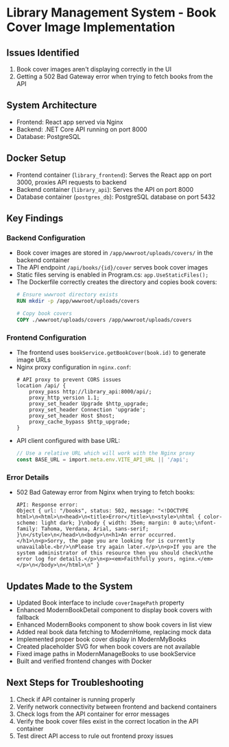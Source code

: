 # Library Management System - Book Cover Image Implementation

## Issues Identified
1. Book cover images aren't displaying correctly in the UI
2. Getting a 502 Bad Gateway error when trying to fetch books from the API

## System Architecture
- Frontend: React app served via Nginx
- Backend: .NET Core API running on port 8000
- Database: PostgreSQL

## Docker Setup
- Frontend container (`library_frontend`): Serves the React app on port 3000, proxies API requests to backend
- Backend container (`library_api`): Serves the API on port 8000
- Database container (`postgres_db`): PostgreSQL database on port 5432

## Key Findings

### Backend Configuration
- Book cover images are stored in `/app/wwwroot/uploads/covers/` in the backend container
- The API endpoint `/api/books/{id}/cover` serves book cover images
- Static files serving is enabled in Program.cs: `app.UseStaticFiles();`
- The Dockerfile correctly creates the directory and copies book covers:
  ```dockerfile
  # Ensure wwwroot directory exists
  RUN mkdir -p /app/wwwroot/uploads/covers

  # Copy book covers
  COPY ./wwwroot/uploads/covers /app/wwwroot/uploads/covers
  ```

### Frontend Configuration
- The frontend uses `bookService.getBookCover(book.id)` to generate image URLs
- Nginx proxy configuration in `nginx.conf`:
  ```
  # API proxy to prevent CORS issues
  location /api/ {
      proxy_pass http://library_api:8000/api/;
      proxy_http_version 1.1;
      proxy_set_header Upgrade $http_upgrade;
      proxy_set_header Connection 'upgrade';
      proxy_set_header Host $host;
      proxy_cache_bypass $http_upgrade;
  }
  ```
- API client configured with base URL:
  ```typescript
  // Use a relative URL which will work with the Nginx proxy
  const BASE_URL = import.meta.env.VITE_API_URL || '/api';
  ```

### Error Details
- 502 Bad Gateway error from Nginx when trying to fetch books:
  ```
  API: Response error: 
  Object { url: "/books", status: 502, message: "<!DOCTYPE html>\n<html>\n<head>\n<title>Error</title>\n<style>\nhtml { color-scheme: light dark; }\nbody { width: 35em; margin: 0 auto;\nfont-family: Tahoma, Verdana, Arial, sans-serif; }\n</style>\n</head>\n<body>\n<h1>An error occurred.</h1>\n<p>Sorry, the page you are looking for is currently unavailable.<br/>\nPlease try again later.</p>\n<p>If you are the system administrator of this resource then you should check\nthe error log for details.</p>\n<p><em>Faithfully yours, nginx.</em></p>\n</body>\n</html>\n" }
  ```

## Updates Made to the System
- Updated Book interface to include `coverImagePath` property
- Enhanced ModernBookDetail component to display book covers with fallback
- Enhanced ModernBooks component to show book covers in list view
- Added real book data fetching to ModernHome, replacing mock data
- Implemented proper book cover display in ModernMyBooks
- Created placeholder SVG for when book covers are not available
- Fixed image paths in ModernManageBooks to use bookService
- Built and verified frontend changes with Docker

## Next Steps for Troubleshooting
1. Check if API container is running properly 
2. Verify network connectivity between frontend and backend containers
3. Check logs from the API container for error messages
4. Verify the book cover files exist in the correct location in the API container
5. Test direct API access to rule out frontend proxy issues

